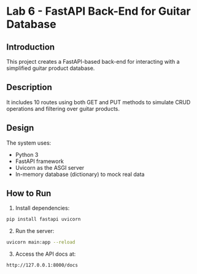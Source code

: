 # Lab 6 - FastAPI Back-End for Guitar Database

## Introduction
This project creates a FastAPI-based back-end for interacting with a simplified guitar product database.

## Description
It includes 10 routes using both GET and PUT methods to simulate CRUD operations and filtering over guitar products.

## Design
The system uses:
- Python 3
- FastAPI framework
- Uvicorn as the ASGI server
- In-memory database (dictionary) to mock real data

## How to Run

1. Install dependencies:
```bash
pip install fastapi uvicorn
```

2. Run the server:
```bash
uvicorn main:app --reload
```

3. Access the API docs at:
```
http://127.0.0.1:8000/docs
```